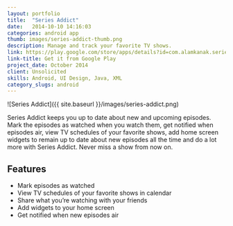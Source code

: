 ```yaml
---
layout: portfolio
title:  "Series Addict"
date:   2014-10-10 14:16:03
categories: android app
thumb: images/series-addict-thumb.png
description: Manage and track your favorite TV shows.
link: https://play.google.com/store/apps/details?id=com.alamkanak.seriesaddict
link-title: Get it from Google Play
project_date: October 2014
client: Unsolicited
skills: Android, UI Design, Java, XML
category_slugs: android
---
```


![Series Addict]({{ site.baseurl }}/images/series-addict.png)

Series Addict keeps you up to date about new and upcoming episodes. Mark the episodes as watched when you watch them, get notified when episodes air, view TV schedules of your favorite shows, add home screen widgets to remain up to date about new episodes all the time and do a lot more with Series Addict. Never miss a show from now on.

Features
---
* Mark episodes as watched
* View TV schedules of your favorite shows in calendar
* Share what you’re watching with your friends
* Add widgets to your home screen
* Get notified when new episodes air